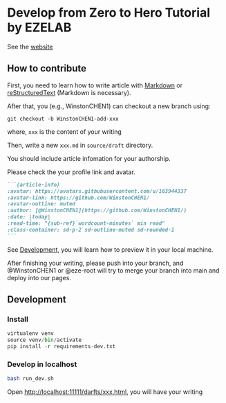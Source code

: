 # Develop from Zero to Hero Tutorial by EZELAB

See the [website](https://EZEORG.github.io/dev_zero_to_hero/)


## How to contribute

First, you need to learn how to write article with [Markdown](https://docs.github.com/zh/get-started/writing-on-github/getting-started-with-writing-and-formatting-on-github) or [reStructuredText](https://www.sphinx-doc.org/en/master/usage/restructuredtext/basics.html) (Markdown is necessary).

After that, you (e.g., WinstonCHEN1) can checkout a new branch using:

```
git checkout -b WinstonCHEN1-add-xxx
```
where, `xxx` is the content of your writing

Then, write a new `xxx.md` in `source/draft` directory.

You should include article infomation for your authorship.

Please check the your profile link and avatar.

````markdown
```{article-info}
:avatar: https://avatars.githubusercontent.com/u/163944337 
:avatar-link: https://github.com/WinstonCHEN1/
:avatar-outline: muted
:author: [@WinstonCHEN1](https://github.com/WinstonCHEN1/)
:date: |today|
:read-time: "{sub-ref}`wordcount-minutes` min read"
:class-container: sd-p-2 sd-outline-muted sd-rounded-1
```
````

See [Development](https://github.com/EZEORG/dev_zero_to_hero?tab=readme-ov-file#development), you will learn how to preview it in your local machine.

After finishing your writing, please push into your branch, and @WinstonCHEN1 or @eze-root will try to merge your branch into main and deploy into our pages.



## Development


### Install

```python
virtualenv venv
source venv/bin/activate
pip install -r requirements-dev.txt
```

### Develop in localhost

```bash
bash run_dev.sh
```

Open [http://localhost:11111/darfts/xxx.html](http://localhost:11111/darfts/xxx.html), you will have your writing



